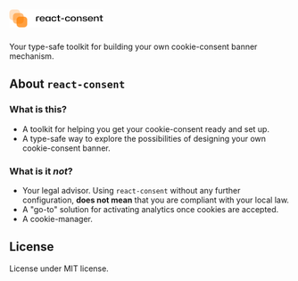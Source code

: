 # <img src="/assets/logo.png" alt="react-consent" width="167.5px" />

Your type-safe toolkit for building your own cookie-consent banner mechanism.

## About `react-consent`

### What is this?

- A toolkit for helping you get your cookie-consent ready and set up.
- A type-safe way to explore the possibilities of designing your own cookie-consent banner.

### What is it _not_?

- Your legal advisor. Using `react-consent` without any further configuration, **does not mean** that you are compliant with your local law.
- A "go-to" solution for activating analytics once cookies are accepted.
- A cookie-manager.

## License

License under MIT license.

